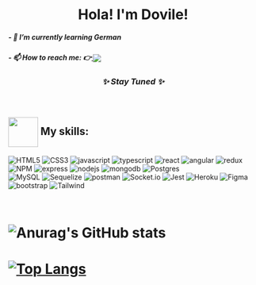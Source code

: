
<h1 align="center"><strong  align="center"> Hola! I'm Dovile! </strong></h1>

<!--
**doviletumaite/doviletumaite** is a ✨ _special_ ✨ repository because its `README.md` (this file) appears on your GitHub profile.

Here are some ideas to get you started:
-->

##### - 🌱 I’m currently learning German 
##### - 📫 How to reach me: 👉<a href="https://www.linkedin.com/in/dovile-tumaite-24b952197/" target="_blank">  <img src="https://img.shields.io/badge/LinkedIn-0077B5?style=for-the-badge&logo=linkedin&logoColor=white" align="center"/></a>


### <p align="center"><i> ✨ Stay Tuned ✨ </i></p>
  
  <br />

## <img src="https://media2.giphy.com/media/2UuHBoE4vxcJvBgTMU/giphy.gif?cid=ecf05e4772wk9fnaxgthqwqptuwd8k8tqxbone8doet2atui&rid=giphy.gif&ct=s" width="60" align="center"/> My skills: 

![HTML5](https://img.shields.io/badge/HTML-239120?style=for-the-badge&logo=html5&logoColor=white&label=%20)
![CSS3](https://img.shields.io/badge/CSS-239120?&style=for-the-badge&logo=css3&logoColor=white&label=%20)
![javascript](https://img.shields.io/badge/JavaScript-F7DF1E?style=for-the-badge&logo=javascript&logoColor=black&label=%20)
![typescript](https://img.shields.io/badge/TypeScript-007ACC?style=for-the-badge&logo=typescript&logoColor=white&label=%20)
![react](https://img.shields.io/badge/React-20232A?style=for-the-badge&logo=react&logoColor=61DAFB&label=%20)
![angular](https://img.shields.io/badge/Angular-DD0031?style=for-the-badge&logo=angular&logoColor=white&label=%20)
![redux](https://img.shields.io/badge/Redux-593D88?style=for-the-badge&logo=redux&logoColor=white&label=%20)
![NPM](https://img.shields.io/badge/NPM-%23000000.svg?style=for-the-badge&logo=npm&logoColor=white&label=%20)
![express](https://img.shields.io/badge/Express.js-404D59?style=for-the-badge&logo=express&logoColor=white&label=%20)
![nodejs](https://img.shields.io/badge/Node.js-43853D?style=for-the-badge&logo=node.js&logoColor=white&label=%20)
![mongodb](https://img.shields.io/badge/MongoDB-4EA94B?style=for-the-badge&logo=mongodb&logoColor=white&label=%20)
![Postgres](https://img.shields.io/badge/Postgres-%23316192.svg?style=for-the-badge&logo=postgresql&logoColor=white&label=%20)  
![MySQL](https://img.shields.io/badge/mysql-%2300f.svg?style=for-the-badge&logo=mysql&logoColor=white&label=%20)
![Sequelize](https://img.shields.io/badge/Sequelize-52B0E7?style=for-the-badge&logo=Sequelize&logoColor=white&label=%20)
![postman](https://img.shields.io/badge/Postman-FF6C37?style=for-the-badge&logo=postman&logoColor=white&label=%20)
![Socket.io](https://img.shields.io/badge/Socket.io-black?style=for-the-badge&logo=socket.io&badgeColor=010101&label=%20)
![Jest](https://img.shields.io/badge/-jest-%23C21325?style=for-the-badge&logo=jest&logoColor=white&label=%20)
![Heroku](https://img.shields.io/badge/heroku-%23430098.svg?style=for-the-badge&logo=heroku&logoColor=white&label=%20)
![Figma](https://img.shields.io/badge/figma-%23830078.svg?style=for-the-badge&logo=figma&logoColor=white&label=%20)
![bootstrap](https://img.shields.io/badge/bootstrap-%23563D7C.svg?style=for-the-badge&logo=bootstrap&logoColor=white&label=%20)
![Tailwind](https://img.shields.io/badge/Tailwind_CSS-38B2AC?style=for-the-badge&logo=tailwind-css&logoColor=white&label=%20)
  
<br />

# ![Anurag's GitHub stats](https://github-readme-stats.vercel.app/api?username=doviletumaite&show_icons=true&theme=radical&align=center)
# [![Top Langs](https://github-readme-stats.vercel.app/api/top-langs/?username=doviletumaite&langs_count=8&theme=radical&align=center)](https://github.com/anuraghazra/github-readme-stats)

